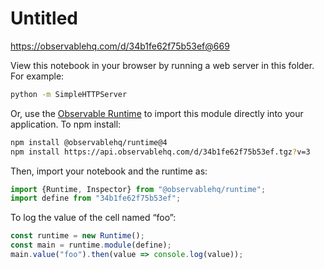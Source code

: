 # Untitled

https://observablehq.com/d/34b1fe62f75b53ef@669

View this notebook in your browser by running a web server in this folder. For
example:

~~~sh
python -m SimpleHTTPServer
~~~

Or, use the [Observable Runtime](https://github.com/observablehq/runtime) to
import this module directly into your application. To npm install:

~~~sh
npm install @observablehq/runtime@4
npm install https://api.observablehq.com/d/34b1fe62f75b53ef.tgz?v=3
~~~

Then, import your notebook and the runtime as:

~~~js
import {Runtime, Inspector} from "@observablehq/runtime";
import define from "34b1fe62f75b53ef";
~~~

To log the value of the cell named “foo”:

~~~js
const runtime = new Runtime();
const main = runtime.module(define);
main.value("foo").then(value => console.log(value));
~~~
